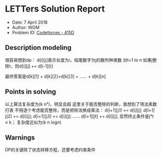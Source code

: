 
# LETTers Solution Report

- Date: 7 April 2018
- Author: WGM
- Problem ID: [Codeforces - 415D](http://codeforces.com/problemset/problem/415/D)

## Description modeling

很容易想到dp：
d[i][j]表示长度为i，结尾数字为j的数列种类数
对t=1 to n 如果j整除t，则d[i][j] += d[i-1][t]

最终答案是d[k][1] + d[k][2]+d[k][3] + …… + d[k][n]

## Points in solving

以上算法复杂度为(k n²)，明显会超
这里关于能否整除的判断，我想到了筛法素数打表
不用逐个考虑能否整除，而是把除法换成乘法：
d[i+1][j*1] += d[i][j];
d[i+1][j*2] += d[i][j];
d[i+1][j*3] += d[i][j];
……
d[i+1][j*t] += d[i][j];
显然终止条件是j*t ≤ k；
复杂度近似为(k n logn)

## Warnings

DP的关键除了状态转移方程，还要考虑约束条件
